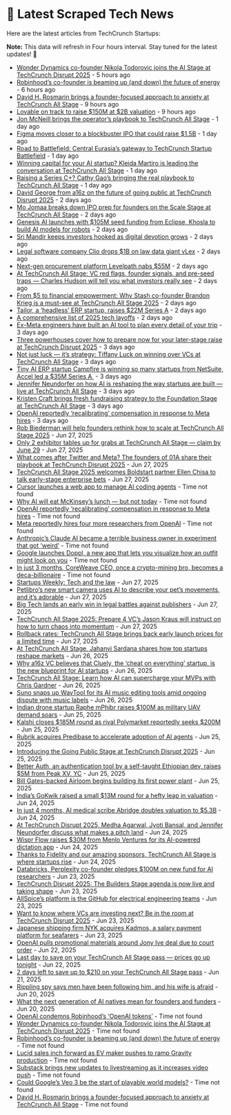 
# 📰 Latest Scraped Tech News

Here are the latest articles from TechCrunch Startups:

**Note:** This data will refresh in Four hours interval. Stay tuned for the latest updates! 🔄
- [Wonder Dynamics co-founder Nikola Todorovic joins the AI Stage at TechCrunch Disrupt 2025](https://techcrunch.com/2025/07/02/wonder-dynamics-co-founder-nikola-todorovic-joins-the-ai-stage-at-techcrunch-disrupt-2025/) - 5 hours ago
- [Robinhood’s co-founder is beaming up (and down) the future of energy](https://techcrunch.com/podcast/robinhoods-co-founder-is-beaming-up-and-down-the-future-of-energy/) - 6 hours ago
- [David H. Rosmarin brings a founder-focused approach to anxiety at TechCrunch All Stage](https://techcrunch.com/2025/07/02/david-h-rosmarin-brings-a-founder-focused-approach-to-anxiety-at-techcrunch-all-stage/) - 9 hours ago
- [Lovable on track to raise $150M at $2B valuation](https://techcrunch.com/2025/07/02/lovable-on-track-to-raise-150m-at-2b-valuation/) - 9 hours ago
- [Jon McNeill brings the operator’s playbook to TechCrunch All Stage](https://techcrunch.com/2025/07/01/jon-mcneill-brings-the-operators-playbook-to-techcrunch-all-stage/) - 1 day ago
- [Figma moves closer to a blockbuster IPO that could raise $1.5B](https://techcrunch.com/2025/07/01/figma-moves-closer-to-a-blockbuster-ipo-that-could-raise-1-5b/) - 1 day ago
- [Road to Battlefield: Central Eurasia’s gateway to TechCrunch Startup Battlefield](https://techcrunch.com/2025/07/01/road-to-battlefield-central-eurasias-gateway-to-techcrunch-startup-battlefield/) - 1 day ago
- [Winning capital for your AI startup? Kleida Martiro is leading the conversation at TechCrunch All Stage](https://techcrunch.com/2025/07/01/winning-capital-for-your-ai-startup-kleida-martiro-is-leading-the-conversation-at-techcrunch-all-stage/) - 1 day ago
- [Raising a Series C+? Cathy Gao’s bringing the real playbook to TechCrunch All Stage](https://techcrunch.com/2025/07/01/raising-a-series-c-cathy-gaos-bringing-the-real-playbook-to-techcrunch-all-stage/) - 1 day ago
- [David George from a16z on the future of going public at TechCrunch Disrupt 2025](https://techcrunch.com/2025/07/01/david-george-on-the-future-of-going-public-at-techcrunch-disrupt-2025/) - 2 days ago
- [Mo Jomaa breaks down IPO prep for founders on the Scale Stage at TechCrunch All Stage](https://techcrunch.com/2025/07/01/mo-jomaa-breaks-down-ipo-prep-for-founders-on-the-scale-stage-at-techcrunch-all-stage/) - 2 days ago
- [Genesis AI launches with $105M seed funding from Eclipse, Khosla to build AI models for robots](https://techcrunch.com/2025/07/01/genesis-ai-launches-with-105m-seed-funding-from-eclipse-khosla-to-build-ai-models-for-robots/) - 2 days ago
- [Sri Mandir keeps investors hooked as digital devotion grows](https://techcrunch.com/2025/06/30/sri-mandir-keeps-investors-hooked-as-digital-devotion-grows/) - 2 days ago
- [Legal software company Clio drops $1B on law data giant vLex](https://techcrunch.com/2025/06/30/legal-software-company-clio-drops-1b-on-law-data-giant-vlex/) - 2 days ago
- [Next-gen procurement platform Levelpath nabs $55M](https://techcrunch.com/2025/06/30/next-gen-procurement-platform-levelpath-nabs-55m/) - 2 days ago
- [At TechCrunch All Stage: VC red flags, founder signals, and pre-seed traps — Charles Hudson will tell you what investors really see](https://techcrunch.com/2025/06/30/at-techcrunch-all-stage-vc-red-flags-founder-signals-and-pre-seed-traps-charles-hudson-will-tell-you-what-investors-really-see/) - 2 days ago
- [From $5 to financial empowerment: Why Stash co-founder Brandon Krieg is a must-see at TechCrunch All Stage 2025](https://techcrunch.com/2025/06/30/from-5-to-financial-empowerment-why-stash-co-founder-brandon-krieg-is-a-must-see-at-techcrunch-all-stage-2025/) - 2 days ago
- [Tailor, a ‘headless’ ERP startup, raises $22M Series A](https://techcrunch.com/2025/06/30/tailor-a-headless-erp-startup-raises-22m-series-a/) - 2 days ago
- [A comprehensive list of 2025 tech layoffs](https://techcrunch.com/2025/06/30/tech-layoffs-2025-list/) - 2 days ago
- [Ex-Meta engineers have built an AI tool to plan every detail of your trip](https://techcrunch.com/2025/06/30/former-meta-engineers-airial-travel-tool-helps-travelers-solve-logistics-planning-with-ai/) - 3 days ago
- [Three powerhouses cover how to prepare now for your later-stage raise at TechCrunch Disrupt 2025](https://techcrunch.com/2025/06/30/how-to-prepare-now-for-your-later-stage-raise-at-techcrunch-disrupt-2025/) - 3 days ago
- [Not just luck — it’s strategy: Tiffany Luck on winning over VCs at TechCrunch All Stage](https://techcrunch.com/2025/06/30/not-just-luck-its-strategy-tiffany-luck-on-winning-over-vcs-at-techcrunch-all-stage/) - 3 days ago
- [Tiny AI ERP startup Campfire is winning so many startups from NetSuite, Accel led a $35M Series A ](https://techcrunch.com/2025/06/30/tiny-ai-erp-startup-campfire-is-winning-so-many-startups-from-netsuite-accel-led-a-35m-series-a/) - 3 days ago
- [Jennifer Neundorfer on how AI is reshaping the way startups are built — live at TechCrunch All Stage](https://techcrunch.com/2025/06/30/jennifer-neundorfer-on-how-ai-is-reshaping-the-way-startups-are-built-live-at-techcrunch-all-stage/) - 3 days ago
- [Kristen Craft brings fresh fundraising strategy to the Foundation Stage at TechCrunch All Stage](https://techcrunch.com/2025/06/30/kristen-craft-brings-fresh-fundraising-strategy-to-the-foundation-stage-at-techcrunch-all-stage/) - 3 days ago
- [OpenAI reportedly ‘recalibrating’ compensation in response to Meta hires](https://techcrunch.com/2025/06/29/openai-reportedly-recalibrating-compensation-in-response-to-meta-hires/) - 3 days ago
- [Rob Biederman will help founders rethink how to scale at TechCrunch All Stage 2025](https://techcrunch.com/2025/06/27/at-techcrunch-all-stage-2025-rob-biederman-will-help-founders-rethink-how-to-scale/) - Jun 27, 2025
- [Only 2 exhibitor tables up for grabs at TechCrunch All Stage — claim by June 29](https://techcrunch.com/2025/06/27/only-2-exhibitor-tables-up-for-grabs-at-techcrunch-all-stage-claim-by-june-29/) - Jun 27, 2025
- [What comes after Twitter and Meta? The founders of 01A share their playbook at TechCrunch Disrupt 2025](https://techcrunch.com/2025/06/27/what-comes-after-twitter-and-meta-the-founders-of-01a-share-their-playbook-at-techcrunch-disrupt-2025/) - Jun 27, 2025
- [TechCrunch All Stage 2025 welcomes Boldstart partner Ellen Chisa to talk early-stage enterprise bets](https://techcrunch.com/2025/06/27/techcrunch-all-stage-2025-welcomes-boldstart-partner-ellen-chisa-to-talk-early-stage-enterprise-bets/) - Jun 27, 2025
- [Cursor launches a web app to manage AI coding agents](https://techcrunch.com/2025/06/30/cursor-launches-a-web-app-to-manage-ai-coding-agents/) - Time not found
- [Why AI will eat McKinsey’s lunch — but not today](https://techcrunch.com/2025/06/29/why-ai-will-eat-mckinseys-lunch-but-not-today/) - Time not found
- [OpenAI reportedly ‘recalibrating’ compensation in response to Meta hires](https://techcrunch.com/2025/06/29/openai-reportedly-recalibrating-compensation-in-response-to-meta-hires/) - Time not found
- [Meta reportedly hires four more researchers from OpenAI](https://techcrunch.com/2025/06/28/meta-reportedly-hires-four-more-researchers-from-openai/) - Time not found
- [Anthropic’s Claude AI became a terrible business owner in experiment that got ‘weird’](https://techcrunch.com/2025/06/28/anthropics-claude-ai-became-a-terrible-business-owner-in-experiment-that-got-weird/) - Time not found
- [Google launches Doppl, a new app that lets you visualize how an outfit might look on you](https://techcrunch.com/2025/06/26/google-launches-doppl-a-new-app-that-lets-you-visualize-how-an-outfit-might-look-on-you/) - Time not found
- [In just 3 months, CoreWeave CEO, once a crypto-mining bro, becomes a deca-billionaire](https://techcrunch.com/2025/06/26/in-just-3-months-coreweave-ceo-once-a-crypto-mining-bro-becomes-a-deca-billionaire/) - Time not found
- [Startups Weekly: Tech and the law](https://techcrunch.com/2025/06/27/startups-weekly-tech-and-the-law/) - Jun 27, 2025
- [Petlibro’s new smart camera uses AI to describe your pet’s movements, and it’s adorable](https://techcrunch.com/2025/06/27/petlibros-new-smart-camera-uses-ai-to-describe-your-pets-movements-and-its-adorable/) - Jun 27, 2025
- [Big Tech lands an early win in legal battles against publishers](https://techcrunch.com/podcast/big-tech-lands-an-early-win-in-legal-battles-against-publishers/) - Jun 27, 2025
- [TechCrunch All Stage 2025: Prepare 4 VC’s Jason Kraus will instruct on how to turn chaos into momentum](https://techcrunch.com/2025/06/27/techcrunch-all-stage-2025-prepare-4-vcs-jason-kraus-will-instruct-on-how-to-turn-chaos-into-momentum/) - Jun 27, 2025
- [Rollback rates: TechCrunch All Stage brings back early launch prices for a limited time](https://techcrunch.com/2025/06/27/rollback-rates-techcrunch-all-stage-brings-back-early-launch-prices-for-a-limited-time/) - Jun 27, 2025
- [At TechCrunch All Stage, Jahanvi Sardana shares how top startups reshape markets](https://techcrunch.com/2025/06/26/new-session-at-techcrunch-all-stage-jahanvi-sardana-on-how-top-startups-reshape-markets/) - Jun 26, 2025
- [Why a16z VC believes that Cluely, the ‘cheat on everything’ startup, is the new blueprint for AI startups](https://techcrunch.com/2025/06/26/why-a16z-vc-believes-that-cluely-the-cheat-on-everything-startup-is-the-new-blueprint-for-ai-startups/) - Jun 26, 2025
- [TechCrunch All Stage: Learn how AI can supercharge your MVPs with Chris Gardner](https://techcrunch.com/2025/06/26/techcrunch-all-stage-learn-how-ai-can-supercharge-your-mvps-with-chris-gardner/) - Jun 26, 2025
- [Suno snaps up WavTool for its AI music editing tools amid ongoing dispute with music labels](https://techcrunch.com/2025/06/26/suno-snaps-up-wavtool-for-its-ai-music-editing-tools-amid-ongoing-dispute-with-music-labels/) - Jun 26, 2025
- [Indian drone startup Raphe mPhibr raises $100M as military UAV demand soars](https://techcrunch.com/2025/06/25/indian-drone-startup-raphe-mphibr-raises-100m-as-military-uav-demand-soars/) - Jun 25, 2025
- [Kalshi closes $185M round as rival Polymarket reportedly seeks $200M](https://techcrunch.com/2025/06/25/kalshi-closes-185m-round-as-rival-polymarket-reportedly-seeks-200m/) - Jun 25, 2025
- [Rubrik acquires Predibase to accelerate adoption of AI agents](https://techcrunch.com/2025/06/25/rubrik-acquires-predibase-to-accelerate-adoption-of-ai-agents/) - Jun 25, 2025
- [Introducing the Going Public Stage at TechCrunch Disrupt 2025](https://techcrunch.com/2025/06/25/introducing-the-going-public-stage-at-techcrunch-disrupt-2025/) - Jun 25, 2025
- [Better Auth, an authentication tool by a self-taught Ethiopian dev, raises $5M from Peak XV, YC](https://techcrunch.com/2025/06/25/this-self-taught-ethiopian-dev-built-an-authentication-tool-and-got-into-yc/) - Jun 25, 2025
- [Bill Gates-backed Airloom begins building its first power plant](https://techcrunch.com/2025/06/25/bill-gates-backed-airloom-begins-building-its-first-power-plant/) - Jun 25, 2025
- [India’s GoKwik raised a small $13M round for a hefty leap in valuation](https://techcrunch.com/2025/06/24/indias-gokwik-raised-a-small-13m-round-for-a-hefty-leap-in-valuation/) - Jun 24, 2025
- [In just 4 months, AI medical scribe Abridge doubles valuation to $5.3B](https://techcrunch.com/2025/06/24/in-just-4-months-ai-medical-scribe-abridge-doubles-valuation-to-5-3b/) - Jun 24, 2025
- [At TechCrunch Disrupt 2025, Medha Agarwal, Jyoti Bansal, and Jennifer Neundorfer discuss what makes a pitch land](https://techcrunch.com/2025/06/24/at-techcrunch-disrupt-2025-medha-agarwal-jyoti-bansal-and-jennifer-neundorfer-discuss-what-makes-a-pitch-land/) - Jun 24, 2025
- [Wispr Flow raises $30M from Menlo Ventures for its AI-powered dictation app](https://techcrunch.com/2025/06/24/wispr-flow-raises-30m-from-menlo-ventures-for-its-ai-powered-dictation-app/) - Jun 24, 2025
- [Thanks to Fidelity and our amazing sponsors, TechCrunch All Stage is where startups rise](https://techcrunch.com/2025/06/24/thanks-to-fidelity-and-our-amazing-sponsors-techcrunch-all-stage-is-where-startups-rise/) - Jun 24, 2025
- [Databricks, Perplexity co-founder pledges $100M on new fund for AI researchers](https://techcrunch.com/2025/06/23/databricks-perplexity-co-founder-pledges-100m-on-new-fund-for-ai-researchers/) - Jun 23, 2025
- [TechCrunch Disrupt 2025: The Builders Stage agenda is now live and taking shape](https://techcrunch.com/2025/06/23/techcrunch-disrupt-2025-the-builders-stage-agenda-is-now-live-and-taking-shape/) - Jun 23, 2025
- [AllSpice’s platform is the GitHub for electrical engineering teams](https://techcrunch.com/2025/06/23/allspices-platform-is-the-github-for-electrical-engineering-teams/) - Jun 23, 2025
- [Want to know where VCs are investing next? Be in the room at TechCrunch Disrupt 2025](https://techcrunch.com/2025/06/23/want-to-know-where-vcs-are-investing-next-be-in-the-room-at-techcrunch-disrupt-2025/) - Jun 23, 2025
- [Japanese shipping firm NYK acquires Kadmos, a salary payment platform for seafarers](https://techcrunch.com/2025/06/23/japanese-shipping-firm-nyk-acquires-kadmos-a-salary-payment-platform-for-seafarers/) - Jun 23, 2025
- [OpenAI pulls promotional materials around Jony Ive deal due to court order](https://techcrunch.com/2025/06/22/openai-pulls-promotional-materials-around-jony-ive-deal/) - Jun 22, 2025
- [Last day to save on your TechCrunch All Stage pass — prices go up tonight](https://techcrunch.com/2025/06/22/last-day-to-save-on-your-techcrunch-all-stage-pass-prices-go-up-tonight/) - Jun 22, 2025
- [2 days left to save up to $210 on your TechCrunch All Stage pass](https://techcrunch.com/2025/06/21/2-days-left-to-save-up-to-210-on-your-techcrunch-all-stage-pass/) - Jun 21, 2025
- [Rippling spy says men have been following him, and his wife is afraid](https://techcrunch.com/2025/06/20/rippling-spy-says-men-have-been-following-him-and-his-wife-is-afraid/) - Jun 20, 2025
- [What the next generation of AI natives mean for founders and funders](https://techcrunch.com/video/what-the-next-generation-of-ai-natives-mean-for-founders-and-funders/) - Jun 20, 2025
- [OpenAI condemns Robinhood’s ‘OpenAI tokens’](https://techcrunch.com/2025/07/02/openai-condemns-robinhoods-openai-tokens/) - Time not found
- [Wonder Dynamics co-founder Nikola Todorovic joins the AI Stage at TechCrunch Disrupt 2025](https://techcrunch.com/2025/07/02/wonder-dynamics-co-founder-nikola-todorovic-joins-the-ai-stage-at-techcrunch-disrupt-2025/) - Time not found
- [Robinhood’s co-founder is beaming up (and down) the future of energy](https://techcrunch.com/podcast/robinhoods-co-founder-is-beaming-up-and-down-the-future-of-energy/) - Time not found
- [Lucid sales inch forward as EV maker pushes to ramp Gravity production](https://techcrunch.com/2025/07/02/lucid-sales-inch-forward-as-ev-maker-pushes-to-ramp-gravity-production/) - Time not found
- [Substack brings new updates to livestreaming as it increases video push](https://techcrunch.com/2025/07/02/substack-brings-new-updates-to-livestreaming-as-it-increases-video-push/) - Time not found
- [Could Google’s Veo 3 be the start of playable world models?](https://techcrunch.com/2025/07/02/could-googles-veo-3-be-the-start-of-playable-world-models/) - Time not found
- [David H. Rosmarin brings a founder-focused approach to anxiety at TechCrunch All Stage](https://techcrunch.com/2025/07/02/david-h-rosmarin-brings-a-founder-focused-approach-to-anxiety-at-techcrunch-all-stage/) - Time not found